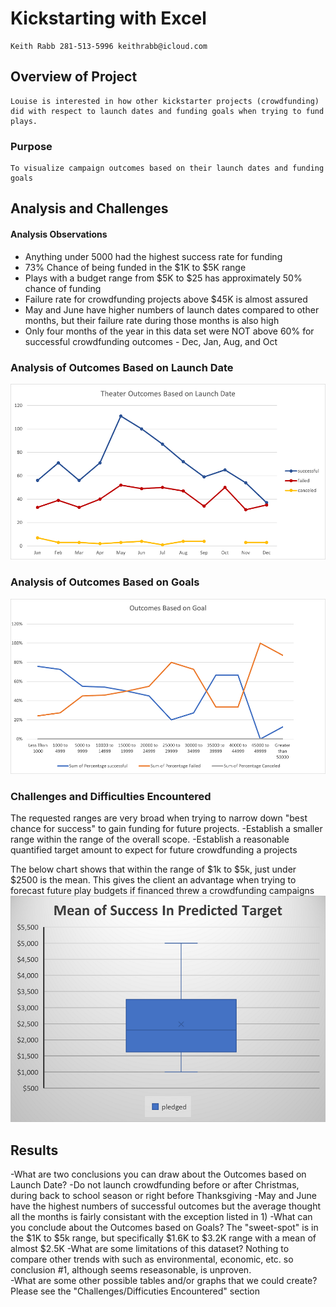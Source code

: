 # Kickstarting with Excel
    Keith Rabb 281-513-5996 keithrabb@icloud.com
## Overview of Project
    Louise is interested in how other kickstarter projects (crowdfunding) did with respect to launch dates and funding goals when trying to fund plays.
### Purpose 
    To visualize campaign outcomes based on their launch dates and funding goals
## Analysis and Challenges
#### Analysis Observations
- Anything under 5000 had the highest success rate for funding
- 73% Chance of being funded in the $1K to $5K range
- Plays with a budget range from $5K to $25 has approximately 50% chance of funding
- Failure rate for crowdfunding projects above $45K is almost assured
- May and June have higher numbers of launch dates compared to other months, but their failure rate during those months is also high
- Only four months of the year in this data set were NOT above 60% for successful crowdfunding outcomes - Dec, Jan, Aug, and Oct 
### Analysis of Outcomes Based on Launch Date
![Theater_Outcomes_vs_Launch](Resources/Theater_Outcomes_vs_Launch.png)

### Analysis of Outcomes Based on Goals
![Outcomes_vs_Goals](Resources/Outcomes_vs_Goals.png)

### Challenges and Difficulties Encountered

The requested ranges are very broad when trying to narrow down "best chance for success" to gain funding for future projects.
-Establish a smaller range within the range of the overall scope.
-Establish a reasonable quantified target amount to expect for future crowdfunding a projects

The below chart shows that within the range of $1k to $5k, just under $2500 is the mean.  This gives the client an advantage when trying to forecast future play budgets if financed threw a crowdfunding campaigns
![Mean_of_success_predicted_target](Mean_of_success_predicted_target.png)
    
## Results

-What are two conclusions you can draw about the Outcomes based on Launch Date?
    -Do not launch crowdfunding before or after Christmas, during back to school season or right before Thanksgiving
    -May and June have the highest numbers of successful outcomes but the average thought all the months is fairly consistant with the exception listed in 1) 
-What can you conclude about the Outcomes based on Goals?
    The "sweet-spot" is in the $1K to $5k range, but specifically $1.6K to $3.2K range with a mean of almost $2.5K
-What are some limitations of this dataset?
    Nothing to compare other trends with such as environmental, economic, etc. so conclusion #1, although seems reseasonable, is unproven.  
-What are some other possible tables and/or graphs that we could create?
    Please see the "Challenges/Difficuties Encountered" section
